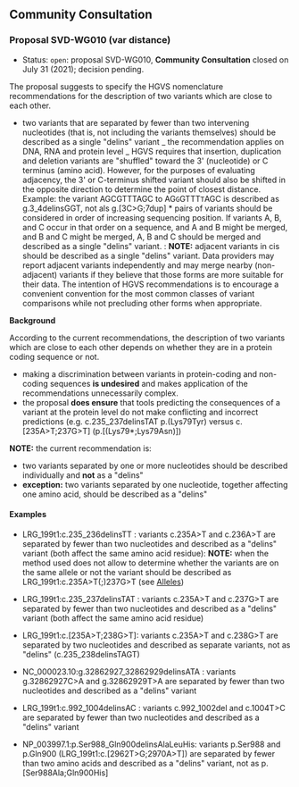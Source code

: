 ## Community Consultation

### Proposal SVD-WG010 (var distance)

- Status: <code class="spot1">open</code>: proposal SVD-WG010, **Community Consultation** closed on July 31 (2021); decision pending.

The proposal suggests to specify the HGVS nomenclature recommendations for the description of two variants which are close to each other.

- two variants that are separated by fewer than two intervening nucleotides (that is, not including the variants themselves) should be described as a single "delins" variant _ the recommendation applies on DNA, RNA and protein level _ HGVS requires that insertion, duplication and deletion variants are "shuffled" toward the 3' (nucleotide) or C terminus (amino acid). However, for the purposes of evaluating adjacency, the 3' or C-terminus shifted variant should also be shifted in the opposite direction to determine the point of closest distance. Example: the variant AGCGTTTAGC to AG<code class="spot1">G</code>GTTT<code class="spot1">T</code>AGC is described as g.3_4delinsGGT, not als g.[3C>G;7dup] \* pairs of variants should be considered in order of increasing sequencing position. If variants A, B, and C occur in that order on a sequence, and A and B might be merged, and B and C might be merged, A, B and C should be merged and described as a single "delins" variant. : **NOTE:** adjacent variants in cis should be described as a single "delins" variant. Data providers may report adjacent variants independently and may merge nearby (non-adjacent) variants if they believe that those forms are more suitable for their data. The intention of HGVS recommendations is to encourage a convenient convention for the most common classes of variant comparisons while not precluding other forms when appropriate.

**Background**

According to the current recommendations, the description of two variants which are close to each other depends on whether they are in a protein coding sequence or not.

- making a discrimination between variants in protein-coding and non-coding sequences **is undesired** and makes application of the recommendations unnecessarily complex.
- the proposal **does ensure** that tools predicting the consequences of a variant at the protein level do not make conflicting and incorrect predictions (e.g. c.235_237delinsTAT p.(Lys79Tyr) versus c.[235A>T;237G>T] (p.[(Lys79*;Lys79Asn)])

**NOTE:** the current recommendation is:

- two variants separated by one or more nucleotides should be described individually and **not** as a "delins"
- **exception:** two variants separated by one nucleotide, together affecting one amino acid, should be described as a "delins"

#### Examples

- LRG_199t1:c.235_236delinsTT : variants c.235A>T and c.236A>T are separated by fewer than two nucleotides and described as a "delins" variant (both affect the same amino acid residue): **NOTE:** when the method used does not allow to determine whether the variants are on the same allele or not the variant should be described as LRG_199t1:c.235A>T(;)237G>T (see [Alleles](../../recommendations/DNA/alleles/))
- LRG_199t1:c.235_237delinsTAT : variants c.235A>T and c.237G>T are separated by fewer than two nucleotides and described as a "delins" variant (both affect the same amino acid residue)
- LRG_199t1:c.[235A>T;238G>T]: variants c.235A>T and c.238G>T are separated by two nucleotides and described as separate variants, not as "delins" (c.235_238delinsTAGT)
- NC_000023.10:g.32862927_32862929delinsATA : variants g.32862927C>A and g.32862929T>A are separated by fewer than two nucleotides and described as a "delins" variant
- LRG_199t1:c.992_1004delinsAC : variants c.992_1002del and c.1004T>C are separated by fewer than two nucleotides and described as a "delins" variant

- NP_003997.1:p.Ser988_Gln900delinsAlaLeuHis: variants p.Ser988 and p.Gln900 (LRG_199t1:c.[2962T>G;2970A>T]) are separated by fewer than two amino acids and described as a "delins" variant, not as p.[Ser988Ala;Gln900His]
